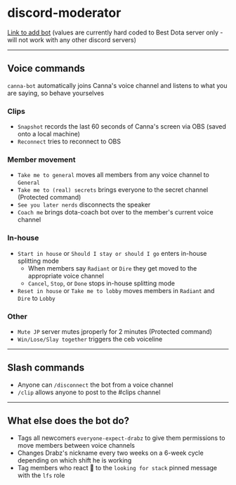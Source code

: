 # discord-moderator

[Link to add bot](https://discord.com/api/oauth2/authorize?client_id=1062766623578148945&permissions=8&scope=bot) (values are currently hard coded to Best Dota server only - will not work with any other discord servers)

---

## Voice commands

`canna-bot` automatically joins Canna's voice channel and listens to what you are saying, so behave yourselves

### Clips

- `Snapshot` records the last 60 seconds of Canna's screen via OBS (saved onto a local machine)
- `Reconnect` tries to reconnect to OBS

### Member movement

- `Take me to general` moves all members from any voice channel to `General`
- `Take me to (real) secrets` brings everyone to the secret channel (Protected command)
- `See you later nerds` disconnects the speaker
- `Coach me` brings dota-coach bot over to the member's current voice channel

### In-house

- `Start in house` or `Should I stay or should I go` enters in-house splitting mode
  - When members say `Radiant` or `Dire` they get moved to the appropriate voice channel
  - `Cancel`, `Stop`, or `Done` stops in-house splitting mode
- `Reset in house` or `Take me to lobby` moves members in `Radiant` and `Dire` to `Lobby`

### Other

- `Mute JP` server mutes jproperly for 2 minutes (Protected command)
- `Win/Lose/Slay together` triggers the ceb voiceline

---

## Slash commands

- Anyone can `/disconnect` the bot from a voice channel
- `/clip` allows anyone to post to the #clips channel

---

## What else does the bot do?

- Tags all newcomers `everyone-expect-drabz` to give them permissions to move members between voice channels
- Changes Drabz's nickname every two weeks on a 6-week cycle depending on which shift he is working
- Tag members who react 👀 to the `looking for stack` pinned message with the `lfs` role
